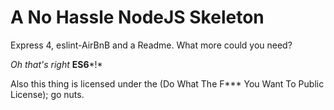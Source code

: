 # A No Hassle NodeJS Skeleton

Express 4, eslint-AirBnB and a Readme. What more could you need?

*Oh that's right* **ES6***!*

Also this thing is licensed under the (Do What The F*** You Want To Public License); go nuts.

